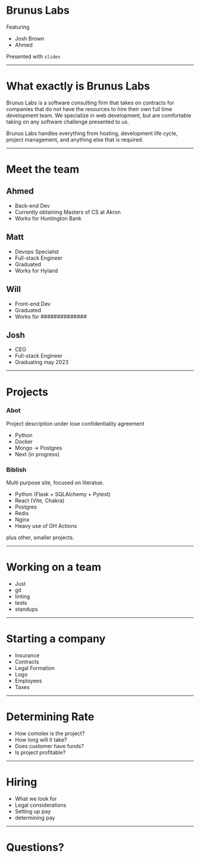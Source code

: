 # Brunus Labs

Featuring
* Josh Brown
* Ahmed

Presented with `slides`

---

# What exactly is Brunus Labs

Brunus Labs is a software consulting firm
that takes on contracts for companies that do not
have the resources to hire their own full time
development team. We specialize in web development,
but are comfortable taking on any software challenge
presented to us. 

Brunus Labs handles everything from hosting, development
life cycle, project management, and anything else that is required.

---

# Meet the team
## Ahmed
- Back-end Dev
- Currently obtaining Masters of CS at Akron
- Works for Huntington Bank

## Matt
- Devops Specialist
- Full-stack Engineer
- Graduated
- Works for Hyland

## Will
- Front-end Dev
- Graduated
- Works for ##############

## Josh
- CEO
- Full-stack Engineer
- Graduating may 2023

---

# Projects
### Abot
Project description under lose confidentiality agreement  
- Python
- Docker
- Mongo -> Postgres
- Next (in progress)

### Biblish
Multi purpose site, focused on literatue.
- Python (Flask + SQLAlchemy + Pytest)
- React (Vite, Chakra)
- Postgres
- Redis
- Nginx
- Heavy use of GH Actions

plus other, smaller projects.

---

# Working on a team

- Just
- git
- linting
- tests
- standups

---

# Starting a company
- Insurance
- Contracts
- Legal Formation
- Logo
- Employees
- Taxes

---

# Determining Rate
- How comolex is the project?
- How long will it take?
- Does customer have funds?
- Is project profitable?

---

# Hiring
- What we look for
- Legal considerations
- Setting up pay
- determining pay

---

# Questions?

